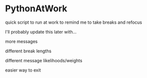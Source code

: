 # PythonAtWork
quick script to run at work to remind me to take breaks and refocus

I'll probably update this later with...

  more messages

  different break lengths

  different message likelihoods/weights

  easier way to exit
  
  
